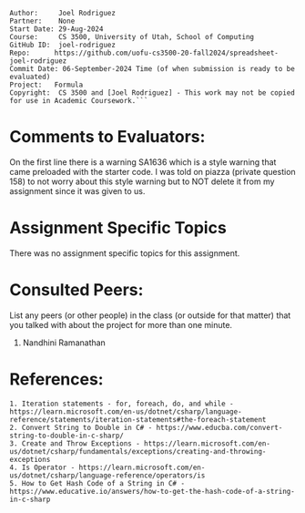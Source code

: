 ﻿```
Author:     Joel Rodriguez
Partner:    None
Start Date: 29-Aug-2024
Course:     CS 3500, University of Utah, School of Computing
GitHub ID:  joel-rodriguez
Repo:      https://github.com/uofu-cs3500-20-fall2024/spreadsheet-joel-rodriguez
Commit Date: 06-September-2024 Time (of when submission is ready to be evaluated)
Project:   Formula
Copyright:  CS 3500 and [Joel Rodriguez] - This work may not be copied for use in Academic Coursework.```
```

# Comments to Evaluators:
On the first line there is a warning SA1636 which is a style warning that came preloaded with the starter code. I was told on 
piazza (private question 158) to not worry about this style warning but to NOT delete it from my assignment
since it was given to us. 

# Assignment Specific Topics
There was no assignment specific topics for this assignment.

# Consulted Peers:

List any peers (or other people) in the class (or outside for that matter) that you talked with about the project for more than one minute.

1. Nandhini Ramanathan

# References:

    1. Iteration statements - for, foreach, do, and while - https://learn.microsoft.com/en-us/dotnet/csharp/language-reference/statements/iteration-statements#the-foreach-statement
    2. Convert String to Double in C# - https://www.educba.com/convert-string-to-double-in-c-sharp/
    3. Create and Throw Exceptions - https://learn.microsoft.com/en-us/dotnet/csharp/fundamentals/exceptions/creating-and-throwing-exceptions
    4. Is Operator - https://learn.microsoft.com/en-us/dotnet/csharp/language-reference/operators/is
    5. How to Get Hash Code of a String in C# - https://www.educative.io/answers/how-to-get-the-hash-code-of-a-string-in-c-sharp

